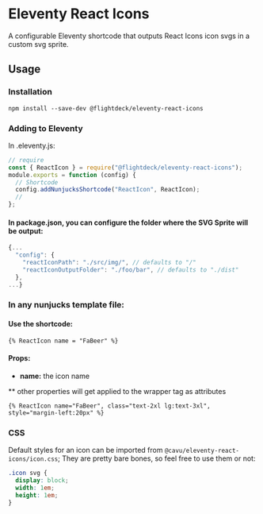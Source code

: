 # Eleventy React Icons

A configurable Eleventy shortcode that outputs React Icons icon svgs in a custom svg sprite.

## Usage

### Installation

`npm install --save-dev @flightdeck/eleventy-react-icons`

### Adding to Eleventy

In .eleventy.js:

```js
// require
const { ReactIcon } = require("@flightdeck/eleventy-react-icons");
module.exports = function (config) {
  // Shortcode
  config.addNunjucksShortcode("ReactIcon", ReactIcon);
  //
};
```

#### In package.json, you can configure the folder where the SVG Sprite will be output:

```js
{...
  "config": {
    "reactIconPath": "./src/img/", // defaults to "/"
    "reactIconOutputFolder": "./foo/bar", // defaults to "./dist"
  },
...}
```

### In any nunjucks template file:

#### Use the shortcode:

```
{% ReactIcon name = "FaBeer" %}
```

#### Props:

- **name:** the icon name

\*\* other properties will get applied to the wrapper tag as attributes

```
{% ReactIcon name="FaBeer", class="text-2xl lg:text-3xl", style="margin-left:20px" %}
```

### CSS

Default styles for an icon can be imported from `@cavu/eleventy-react-icons/icon.css`;
They are pretty bare bones, so feel free to use them or not:

```css
.icon svg {
  display: block;
  width: 1em;
  height: 1em;
}
```
